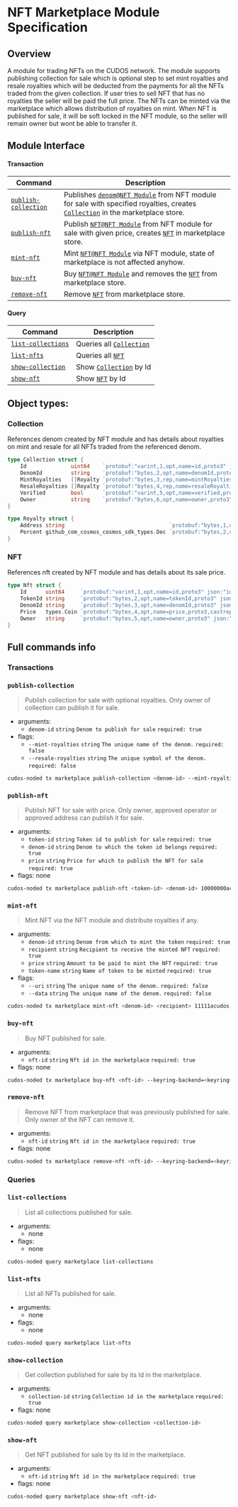 # NFT Marketplace Module Specification

## Overview

A module for trading NFTs on the CUDOS network. The module supports publishing collection for sale which is optional step to set mint royalties and resale royalties 
which will be deducted from the payments for all the NFTs traded from the given collection.
If user tries to sell NFT that has no royalties the seller will be paid the full price.
The NFTs can be minted via the marketplace which allows distribution of royalties on mint.
When NFT is published for sale, it will be soft locked in the NFT module, so the seller will remain owner but wont be able to transfer it.

## Module Interface

#### Transaction

| Command                                          | Description                                                                                                                                                            |
| ------------------------------------------------ | -----------------------------------------------------------------------------------------------------------------------------------------------------------------------|
| [`publish-collection`](#publish-collection)      | Publishes [`denom@NFT Module`](../../readme.md#denom) from NFT module for sale with specified royalties, creates [`Collection`](#collection) in the marketplace store. |
| [`publish-nft`](#publish-nft)                    | Publish [`NFT@NFT Module`](../../readme.md#nft) from NFT module for sale with given price, creates [`NFT`](#nft) in marketplace store.                                 |
| [`mint-nft`](#mint-nft)                          | Mint [`NFT@NFT Module`](../../readme.md#nft) via NFT module, state of marketplace is not affected anyhow.                                                              |
| [`buy-nft`](#buy-nft)                            | Buy [`NFT@NFT Module`](../../readme.md#nft) and removes the [`NFT`](#nft) from marketplace store.                                                                      |
| [`remove-nft`](#remove-nft)                      | Remove [`NFT`](#nft) from marketplace store.                                                                                                            |

#### Query

| Command                                 | Description                                   |
| --------------------------------------- | ----------------------------------------------|
| [`list-collections`](#list-collections)       | Queries all [`Collection`](#collection) |
| [`list-nfts`](#list-nfts)                     | Queries all  [`NFT`](#nft)              |
| [`show-collection`](#show-collection)        | Show [`Collection`](#collection) by Id   |
| [`show-nft`](#show-nft)                      | Show [`NFT`](#nft) by Id                 |

## Object types:

### Collection

References denom created by NFT module and has details about royalties on mint and resale for all NFTs traded from the referenced denom.

```go
type Collection struct {
	Id              uint64    `protobuf:"varint,1,opt,name=id,proto3" json:"id,omitempty"`
	DenomId         string    `protobuf:"bytes,2,opt,name=denomId,proto3" json:"denomId,omitempty"`
	MintRoyalties   []Royalty `protobuf:"bytes,3,rep,name=mintRoyalties,proto3" json:"mintRoyalties"`
	ResaleRoyalties []Royalty `protobuf:"bytes,4,rep,name=resaleRoyalties,proto3" json:"resaleRoyalties"`
	Verified        bool      `protobuf:"varint,5,opt,name=verified,proto3" json:"verified,omitempty"`
	Owner           string    `protobuf:"bytes,6,opt,name=owner,proto3" json:"owner,omitempty"`
}

type Royalty struct {
	Address string                                 `protobuf:"bytes,1,opt,name=address,proto3" json:"address,omitempty"`
	Percent github_com_cosmos_cosmos_sdk_types.Dec `protobuf:"bytes,2,opt,name=percent,proto3,customtype=github.com/cosmos/cosmos-sdk/types.Dec" json:"percent"`
}
```

### NFT

References nft created by NFT module and has details about its sale price.

```go
type Nft struct {
	Id      uint64     `protobuf:"varint,1,opt,name=id,proto3" json:"id,omitempty"`
	TokenId string     `protobuf:"bytes,2,opt,name=tokenId,proto3" json:"tokenId,omitempty"`
	DenomId string     `protobuf:"bytes,3,opt,name=denomId,proto3" json:"denomId,omitempty"`
	Price   types.Coin `protobuf:"bytes,4,opt,name=price,proto3,castrepeated=github.com/cosmos/cosmos-sdk/types.Coins" json:"price"`
	Owner   string     `protobuf:"bytes,5,opt,name=owner,proto3" json:"owner,omitempty"`
}
```

## Full commands info

### Transactions

### `publish-collection`

> Publish collection for sale with optional royalties. Only owner of collection can publish it for sale.

- arguments:
  - `denom-id` `string` `Denom to publish for sale` `required: true`
- flags:
  - `--mint-royalties` `string` `The unique name of the denom.` `required: false`
  - `--resale-royalties` `string` `The unique symbol of the denom.` `required: false`

```bash
cudos-noded tx marketplace publish-collection <denom-id> --mint-royalties="cudos1kztarv5vlckzt5j7z3y5u0dj6q6q6axyz4pe60;0.01,cudos14vjzkqs505xvs4tp3kdkzq3mzh6vutngnlqamz:11.22" --resale-royalties="cudos18687hmplu9mfxr47um0adne6ml29turydgm64j:50" --keyring-backend=<keyring> --chain-id=<chain-id> --gas=auto --gas-adjustment=1.3 --gas-prices=5000000000000acudos --from=<from-key>
```

### `publish-nft`

> Publish NFT for sale with price. Only owner, approved operator or approved address can publish it for sale.

- arguments:
  - `token-id` `string` `Token id to publish for sale` `required: true`
  - `denom-id` `string` `Denom to which the token id belongs` `required: true`
  - `price` `string` `Price for which to publish the NFT for sale` `required: true`
- flags:
  none

```bash
cudos-noded tx marketplace publish-nft <token-id> <denom-id> 10000000acudos --keyring-backend=<keyring> --chain-id=<chain-id> --gas=auto --gas-adjustment=1.3 --gas-prices=5000000000000acudos --from=<from-key>
```

### `mint-nft`

> Mint NFT via the NFT module and distribute royalties if any.

- arguments:
  - `denom-id` `string` `Denom from which to mint the token` `required: true`
  - `recipient` `string` `Recipient to receive the minted NFT` `required: true`
  - `price` `string` `Amount to be paid to mint the NFT` `required: true`
  - `token-name` `string` `Name of token to be minted` `required: true`
- flags:
  - `--uri` `string` `The unique name of the denom.` `required: false`
  - `--data` `string` `The unique name of the denom.` `required: false`

```bash
cudos-noded tx marketplace mint-nft <denom-id> <recipient> 11111acudos <token-name> --uri=<token-uri> --data=<token-data> --keyring-backend=<keyring> --chain-id=<chain-id> --gas=auto --gas-adjustment=1.3 --gas-prices=5000000000000acudos --from=<from-key>
```

### `buy-nft`

> Buy NFT published for sale.

- arguments:
  - `nft-id` `string` `Nft id in the marketplace` `required: true`
- flags:
  none

```bash
cudos-noded tx marketplace buy-nft <nft-id> --keyring-backend=<keyring> --chain-id=cudos-local-network --gas=auto --gas-adjustment=1.3 --gas-prices=5000000000000acudos --from=<from-key>
```

### `remove-nft`

> Remove NFT from marketplace that was previously published for sale. Only owner of the NFT can remove it.

- arguments:
  - `nft-id` `string` `Nft id in the marketplace` `required: true`
- flags:
  none

```bash
cudos-noded tx marketplace remove-nft <nft-id> --keyring-backend=<keyring> --chain-id=cudos-local-network --gas=auto --gas-adjustment=1.3 --gas-prices=5000000000000acudos --from=<from-key>
```

### Queries

### `list-collections`

> List all collections published for sale.

- arguments:
  - none
- flags:
  - none

```bash
cudos-noded query marketplace list-collections
```

### `list-nfts`

> List all NFTs published for sale.

- arguments:
  - none
- flags:
  - none

```bash
cudos-noded query marketplace list-nfts
```

### `show-collection`

> Get collection published for sale by its Id in the marketplace.

- arguments:
  - `collection-id` `string` `Collection id in the marketplace` `required: true`
- flags:
  none

```bash
cudos-noded query marketplace show-collection <collection-id>
```

### `show-nft`

> Get NFT published for sale by its Id in the marketplace.

- arguments:
  - `nft-id` `string` `Nft id in the marketplace` `required: true`
- flags:
  none

```bash
cudos-noded query marketplace show-nft <nft-id>
```
